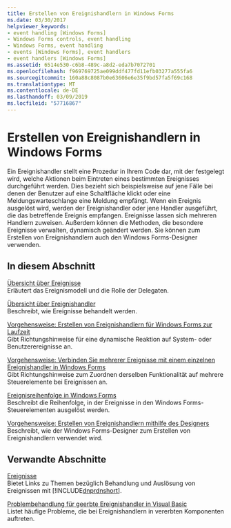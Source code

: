```yaml
---
title: Erstellen von Ereignishandlern in Windows Forms
ms.date: 03/30/2017
helpviewer_keywords:
- event handling [Windows Forms]
- Windows Forms controls, event handling
- Windows Forms, event handling
- events [Windows Forms], event handlers
- event handlers [Windows Forms]
ms.assetid: 6514e530-c6b8-489c-a8d2-eda7b7072701
ms.openlocfilehash: f969769725ae099ddf477fd11efb03277a555fa6
ms.sourcegitcommit: 160a88c8087b0e63606e6e35f9bd57fa5f69c168
ms.translationtype: MT
ms.contentlocale: de-DE
ms.lasthandoff: 03/09/2019
ms.locfileid: "57716867"
---
```

# <a name="creating-event-handlers-in-windows-forms"></a>Erstellen von Ereignishandlern in Windows Forms
Ein Ereignishandler stellt eine Prozedur in Ihrem Code dar, mit der festgelegt wird, welche Aktionen beim Eintreten eines bestimmten Ereignisses durchgeführt werden. Dies bezieht sich beispielsweise auf jene Fälle bei denen der Benutzer auf eine Schaltfläche klickt oder eine Meldungswarteschlange eine Meldung empfängt. Wenn ein Ereignis ausgelöst wird, werden der Ereignishandler oder jene Handler ausgeführt, die das betreffende Ereignis empfangen. Ereignisse lassen sich mehreren Handlern zuweisen. Außerdem können die Methoden, die besondere Ereignisse verwalten, dynamisch geändert werden. Sie können zum Erstellen von Ereignishandlern auch den Windows Forms-Designer verwenden.  
  
## <a name="in-this-section"></a>In diesem Abschnitt  
 [Übersicht über Ereignisse](events-overview-windows-forms.md)  
 Erläutert das Ereignismodell und die Rolle der Delegaten.  
  
 [Übersicht über Ereignishandler](event-handlers-overview-windows-forms.md)  
 Beschreibt, wie Ereignisse behandelt werden.  
  
 [Vorgehensweise: Erstellen von Ereignishandlern für Windows Forms zur Laufzeit](how-to-create-event-handlers-at-run-time-for-windows-forms.md)  
 Gibt Richtungshinweise für eine dynamische Reaktion auf System- oder Benutzerereignisse an.  
  
 [Vorgehensweise: Verbinden Sie mehrerer Ereignisse mit einem einzelnen Ereignishandler in Windows Forms](how-to-connect-multiple-events-to-a-single-event-handler-in-windows-forms.md)  
 Gibt Richtungshinweise zum Zuordnen derselben Funktionalität auf mehrere Steuerelemente bei Ereignissen an.  
  
 [Ereignisreihenfolge in Windows Forms](order-of-events-in-windows-forms.md)  
 Beschreibt die Reihenfolge, in der Ereignisse in den Windows Forms-Steuerelementen ausgelöst werden.  
  
 [Vorgehensweise: Erstellen von Ereignishandlern mithilfe des Designers](https://docs.microsoft.com/previous-versions/visualstudio/visual-studio-2010/zwwsdtbk(v=vs.100))  
 Beschreibt, wie der Windows Forms-Designer zum Erstellen von Ereignishandlern verwendet wird.  
  
## <a name="related-sections"></a>Verwandte Abschnitte  
 [Ereignisse](../../standard/events/index.md)  
 Bietet Links zu Themen bezüglich Behandlung und Auslösung von Ereignissen mit [!INCLUDE[dnprdnshort](../../../includes/dnprdnshort-md.md)].  
  
 [Problembehandlung für geerbte Ereignishandler in Visual Basic](~/docs/visual-basic/programming-guide/language-features/events/troubleshooting-inherited-event-handlers.md)  
 Listet häufige Probleme, die bei Ereignishandlern in vererbten Komponenten auftreten.
